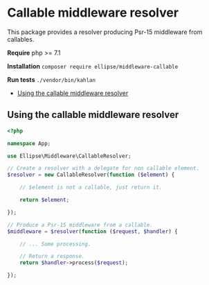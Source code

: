 # Callable middleware resolver

This package provides a resolver producing Psr-15 middleware from callables.

**Require** php >= 7.1

**Installation** `composer require ellipse/middleware-callable`

**Run tests** `./vendor/bin/kahlan`

- [Using the callable middleware resolver](#using-the-callable-middleware-resolver)

## Using the callable middleware resolver

```php
<?php

namespace App;

use Ellipse\Middleware\CallableResolver;

// Create a resolver with a delegate for non callable element.
$resolver = new CallableResolver(function ($element) {

    // $element is not a callable, just return it.

    return $element;

});

// Produce a Psr-15 middleware from a callable.
$middleware = $resolver(function ($request, $handler) {

    // ... Some processing.

    // Return a response.
    return $handler->process($request);

});
```
